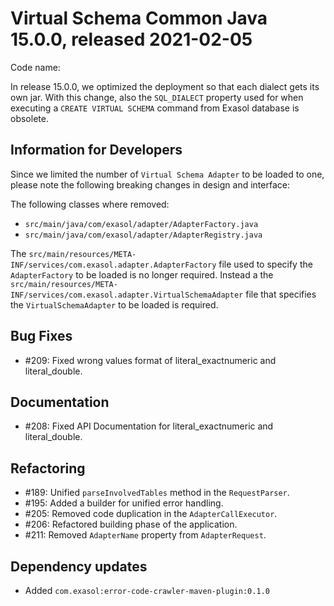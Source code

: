 # Virtual Schema Common Java 15.0.0, released 2021-02-05

Code name: 

In release 15.0.0, we optimized the deployment so that each dialect gets its own jar. With this change, also the `SQL_DIALECT` property used for when executing a `CREATE VIRTUAL SCHEMA` command from Exasol database is obsolete.

## Information for Developers

Since we limited the number of `Virtual Schema Adapter` to be loaded to one, please note the following breaking changes in
design and interface:

The following classes where removed:
* `src/main/java/com/exasol/adapter/AdapterFactory.java`
* `src/main/java/com/exasol/adapter/AdapterRegistry.java`

The `src/main/resources/META-INF/services/com.exasol.adapter.AdapterFactory` file used to specify the `AdapterFactory` to be loaded is no longer required. Instead a the `src/main/resources/META-INF/services/com.exasol.adapter.VirtualSchemaAdapter` file that specifies the `VirtualSchemaAdapter` to be loaded is required.

## Bug Fixes

* #209: Fixed wrong values format of literal_exactnumeric and literal_double.

## Documentation

* #208: Fixed API Documentation for literal_exactnumeric and literal_double.

## Refactoring

* #189: Unified `parseInvolvedTables` method in the `RequestParser`.
* #195: Added a builder for unified error handling.
* #205: Removed code duplication in the `AdapterCallExecutor`.
* #206: Refactored building phase of the application.
* #211: Removed `AdapterName` property from `AdapterRequest`.

## Dependency updates

* Added `com.exasol:error-code-crawler-maven-plugin:0.1.0`